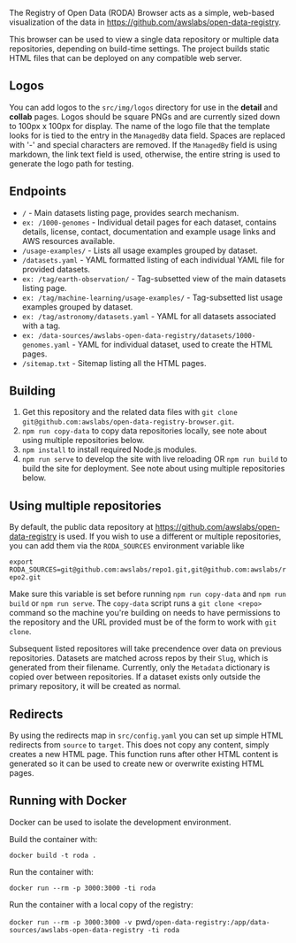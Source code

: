 The Registry of Open Data (RODA) Browser acts as a simple, web-based visualization of the data in https://github.com/awslabs/open-data-registry.

This browser can be used to view a single data repository or multiple data repositories, depending on build-time settings. The project builds static HTML files that can be deployed on any compatible web server.

## Logos
You can add logos to the `src/img/logos` directory for use in the **detail** and **collab** pages. Logos should be square PNGs and are currently sized down to 100px x 100px for display. The name of the logo file that the template looks for is tied to the entry in the `ManagedBy` data field. Spaces are replaced with '-' and special characters are removed. If the `ManagedBy` field is using markdown, the link text field is used, otherwise, the entire string is used to generate the logo path for testing.

## Endpoints
- `/` - Main datasets listing page, provides search mechanism.
- `ex: /1000-genomes` - Individual detail pages for each dataset, contains details, license, contact, documentation and example usage links and AWS resources available.
- `/usage-examples/` - Lists all usage examples grouped by dataset.
- `/datasets.yaml` - YAML formatted listing of each individual YAML file for provided datasets.
- `ex: /tag/earth-observation/` - Tag-subsetted view of the main datasets listing page.
- `ex: /tag/machine-learning/usage-examples/` - Tag-subsetted list usage examples grouped by dataset.
- `ex: /tag/astronomy/datasets.yaml` - YAML for all datasets associated with a tag.
- `ex: /data-sources/awslabs-open-data-registry/datasets/1000-genomes.yaml` - YAML for individual dataset, used to create the HTML pages.
- `/sitemap.txt` - Sitemap listing all the HTML pages.

## Building
1. Get this repository and the related data files with `git clone git@github.com:awslabs/open-data-registry-browser.git`.
1. `npm run copy-data` to copy data repositories locally, see note about using multiple repositories below.
1. `npm install` to install required Node.js modules.
1. `npm run serve` to develop the site with live reloading OR `npm run build` to build the site for deployment. See note about using multiple repositories below.

## Using multiple repositories
By default, the public data repository at https://github.com/awslabs/open-data-registry is used. If you wish to use a different or multiple repositories, you can add them via the `RODA_SOURCES` environment variable like

`export RODA_SOURCES=git@github.com:awslabs/repo1.git,git@github.com:awslabs/repo2.git`

Make sure this variable is set before running `npm run copy-data` and `npm run build` or `npm run serve`. The `copy-data` script runs a `git clone <repo>` command so the machine you're building on needs to have permissions to the repository and the URL provided must be of the form to work with `git clone`.

Subsequent listed repositores will take precendence over data on previous repositories. Datasets are matched across repos by their `Slug`, which is generated from their filename. Currently, only the `Metadata` dictionary is copied over between repositories. If a dataset exists only outside the primary repository, it will be created as normal.

## Redirects
By using the redirects map in `src/config.yaml` you can set up simple HTML redirects from `source` to `target`. This does not copy any content, simply creates a new HTML page. This function runs after other HTML content is generated so it can be used to create new or overwrite existing HTML pages.

## Running with Docker

Docker can be used to isolate the development environment.

Build the container with:

`docker build -t roda .`

Run the container with:

`docker run --rm -p 3000:3000 -ti roda`

Run the container with a local copy of the registry:

`docker run --rm -p 3000:3000 -v `pwd`/open-data-registry:/app/data-sources/awslabs-open-data-registry -ti roda`
